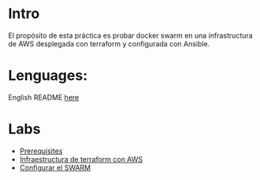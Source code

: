 # Intro

El propósito de esta práctica es probar docker swarm en una infrastructura de AWS desplegada con terraform y configurada con Ansible.

# Lenguages:

English README [here](README.md)

# Labs

* [Prerequisites](docs/es/01-prerequisites.es.md)
* [Infraestructura de terraform con AWS](docs/es/02-terraform.es.md)
* [Configurar el SWARM](03-configure-swarm.es.md)